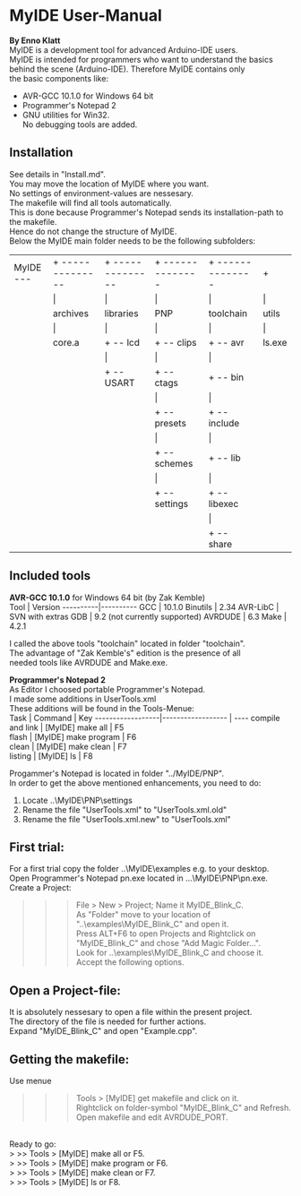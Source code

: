 # MyIDE User-Manual
**By Enno Klatt<br>**
MyIDE is a development tool for advanced Arduino-IDE users.<br>
MyIDE is intended for programmers who want to understand the basics<br>
behind the scene (Arduino-IDE). Therefore MyIDE contains only<br>
the basic components like:<br>
* AVR-GCC 10.1.0 for Windows 64 bit
* Programmer's Notepad 2
* GNU utilities for Win32.<br>
No debugging tools are added.<br>
## Installation
See details in "Install.md".<br>
You may move the location of MyIDE where you want.<br>
No settings of environment-values are nessesary.<br>
The makefile will find all tools automatically.<br>
This is done because Programmer's Notepad sends its installation-path to the makefile.<br>
Hence do not change the structure of MyIDE.<br>
Below the MyIDE main folder needs to be the following subfolders: <br>

<table width="500px" border="0" cellpadding="0" cellspacing="0">
  <tr>
  <td>MyIDE --- </td>
  <td>+ --------------</td>
  <td>+ --------------</td>
  <td>+ --------------</td>
  <td>+ --------------</td>
  <td>+</td>
 </tr>
 <tr>
  <td>&nbsp;</td>
  <td>   |       </td>
  <td>   |       </td>
  <td>   |       </td>
  <td>   |       </td>
  <td>   |       </td>
 </tr>
 <tr>
  <td>&nbsp;</td>
  <td>archives</td>
  <td>libraries</td>
  <td>PNP</td>
  <td>toolchain</td>
  <td>utils</td>
 </tr>
 <tr>
  <td>&nbsp;</td>
  <td>   |     </td>
  <td>   |     </td>
  <td>   |     </td>
  <td>   |     </td>
  <td>   |     </td>
 </tr>
 <tr>
  <td>&nbsp;</td>
  <td>core.a</td>
  <td>   + -- lcd</td>
  <td>   + -- clips</td>
  <td>   + -- avr</td>
  <td>ls.exe</td>
 </tr>
<tr>
  <td>&nbsp;</td>
  <td>&nbsp;</td>
  <td>   |     </td>
  <td>   |     </td>
  <td>   |     </td>
  <td>&nbsp;</td>
 </tr>
  <tr>
  <td>&nbsp;</td>
  <td>&nbsp;</td>
  <td>   + -- USART</td>
  <td>   + -- ctags</td>
  <td>   + -- bin</td>
  <td>&nbsp;</td>
 </tr>
 <tr>
  <td>&nbsp;</td>
  <td>&nbsp;</td>
  <td>&nbsp;</td>
  <td>   |     </td>
  <td>   |     </td>
  <td>&nbsp;</td>
 </tr>
 <tr>
  <td>&nbsp;</td>
  <td>&nbsp;</td>
  <td>&nbsp;</td>
  <td>   + -- presets</td>
  <td>   + -- include</td>
  <td>&nbsp;</td>
 </tr>
 <tr>
  <td>&nbsp;</td>
  <td>&nbsp;</td>
  <td>&nbsp;</td>
  <td>   |     </td>
  <td>   |     </td>
  <td>&nbsp;</td>
 </tr>
 <tr>
  <td>&nbsp;</td>
  <td>&nbsp;</td>
  <td>&nbsp;</td>
  <td>   + -- schemes</td>
  <td>   + -- lib</td>
  <td>&nbsp;</td>
 </tr>
 <tr>
  <td>&nbsp;</td>
  <td>&nbsp;</td>
  <td>&nbsp;</td>
  <td>   |     </td>
  <td>   |     </td>
  <td>&nbsp;</td>
 </tr>
 <tr>
  <td>&nbsp;</td>
  <td>&nbsp;</td>
  <td>&nbsp;</td>
  <td>   + -- settings</td>
  <td>   + -- libexec</td>
  <td>&nbsp;</td>
 </tr>
 <tr>
  <td>&nbsp;</td>
  <td>&nbsp;</td>
  <td>&nbsp;</td>
  <td>&nbsp;</td>
  <td>   |     </td>
  <td>&nbsp;</td>
 </tr>
 <tr>
  <td>&nbsp;</td>
  <td>&nbsp;</td>
  <td>&nbsp;</td>
  <td>&nbsp;</td>
  <td>   + -- share</td>
  <td>&nbsp;</td>
 </tr>
</table>
										  
## Included tools
**AVR-GCC 10.1.0** for Windows 64 bit (by Zak Kemble)<br>
Tool	|	Version
----------|----------
GCC	|	10.1.0
Binutils	|	2.34
AVR-LibC	|	SVN with extras
GDB	|	9.2 (not currently supported)
AVRDUDE	|	6.3
Make	|	4.2.1<br>

I called the above tools "toolchain" located in folder "toolchain".<br>
The advantage of "Zak Kemble's" edition is the presence of all<br>
needed tools like AVRDUDE and Make.exe.<br>

**Programmer's Notepad 2**<br>
As Editor I choosed portable Programmer's Notepad.<br>
I made some additions in UserTools.xml<br>
These additions will be found in the Tools-Menue:<br>
Task	|	Command     |    Key
------------------|------------------ | ----
compile and link	|	[MyIDE] make all | F5<br>
flash	|	[MyIDE] make program | F6<br>
clean	|	[MyIDE] make clean | F7<br>
listing	|	[MyIDE] ls | F8<br>

Progammer's Notepad is located in folder "../MyIDE/PNP".<br>
In order to get the above mentioned enhancements, you need to do:<br>
1. Locate ..\MyIDE\PNP\settings
2. Rename the file "UserTools.xml" to "UserTools.xml.old"
3. Rename the file "UserTools.xml.new" to "UserTools.xml"<br>

## First trial:<br>
For a first trial copy the folder ..\MyIDE\examples e.g. to your desktop.<br>
Open Programmer's Notepad pn.exe located in ...\MyIDE\PNP\pn.exe.<br>
Create a Project: <br>
> >> File > New > Project; Name it MyIDE_Blink_C.<br>
> As "Folder" move to your location of "..\examples\MyIDE_Blink_C" and open it.<br>
> Press ALT+F6 to open Projects and Rightclick on "MyIDE_Blink_C" and chose "Add Magic Folder...".<br>
> Look for ..\examples\MyIDE_Blink_C and choose it. Accept the following options.<br>
## Open a Project-file:<br>
It is absolutely nessesary to open a file within the present project.<br> 
The directory of the file is needed for further actions.<br>
Expand "MyIDE_Blink_C" and open "Example.cpp".<br>
## Getting the makefile:<br>
Use menue<br>  
> >> Tools > [MyIDE] get makefile and click on it.<br>
> Rightclick on folder-symbol  "MyIDE_Blink_C" and Refresh.<br>
> Open makefile and edit AVRDUDE_PORT.<br>
<br>
Ready to go:<br>
> >> Tools > [MyIDE] make all     or F5.<br>
> >> Tools > [MyIDE] make program or F6.<br>
> >> Tools > [MyIDE] make clean   or F7.<br>
> >> Tools > [MyIDE] ls           or F8.<br>




 